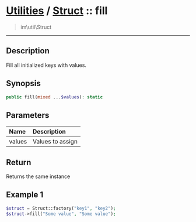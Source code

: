 # [Utilities](util.md) / [Struct](util-Struct.md) :: fill
 > im\util\Struct
____

## Description
Fill all initialized keys with values.

## Synopsis
```php
public fill(mixed ...$values): static
```

## Parameters
| Name | Description |
| :--- | :---------- |
| values | Values to assign |

## Return
Returns the same instance

## Example 1
```php
$struct = Struct::factory("key1", "key2");
$struct->fill("Some value", "Some value");
```

